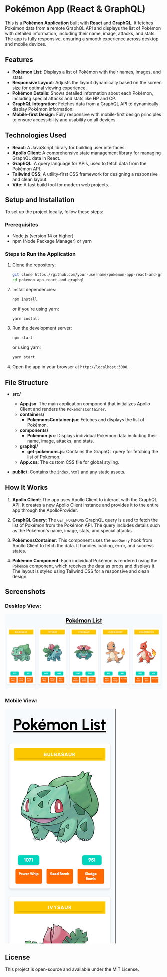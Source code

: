 # Pokémon App (React & GraphQL)

This is a **Pokémon Application** built with **React** and **GraphQL**. It fetches Pokémon data from a remote GraphQL API and displays the list of Pokémon with detailed information, including their name, image, attacks, and stats. The app is fully responsive, ensuring a smooth experience across desktop and mobile devices.

## Features

- **Pokémon List**: Displays a list of Pokémon with their names, images, and stats.
- **Responsive Layout**: Adjusts the layout dynamically based on the screen size for optimal viewing experience.
- **Pokémon Details**: Shows detailed information about each Pokémon, including special attacks and stats like HP and CP.
- **GraphQL Integration**: Fetches data from a GraphQL API to dynamically display Pokémon information.
- **Mobile-first Design**: Fully responsive with mobile-first design principles to ensure accessibility and usability on all devices.

## Technologies Used

- **React**: A JavaScript library for building user interfaces.
- **Apollo Client**: A comprehensive state management library for managing GraphQL data in React.
- **GraphQL**: A query language for APIs, used to fetch data from the Pokémon API.
- **Tailwind CSS**: A utility-first CSS framework for designing a responsive and clean layout.
- **Vite**: A fast build tool for modern web projects.

## Setup and Installation

To set up the project locally, follow these steps:

### Prerequisites

- Node.js (version 14 or higher)
- npm (Node Package Manager) or yarn

### Steps to Run the Application

1. Clone the repository:
   ```bash
   git clone https://github.com/your-username/pokemon-app-react-and-graphql.git
   cd pokemon-app-react-and-graphql
   ```

2. Install dependencies:
   ```bash
   npm install
   ```
   or if you're using yarn:
   ```bash
   yarn install
   ```

3. Run the development server:
   ```bash
   npm start
   ```
   or using yarn:
   ```bash
   yarn start
   ```
 
4. Open the app in your browser at `http://localhost:3000`.

## File Structure

- **src/**
  - **App.jsx**: The main application component that initializes Apollo Client and renders the `PokemonsContainer`.
  - **containers/**
    - **PokemonsContainer.jsx**: Fetches and displays the list of Pokémon.
  - **components/**
    - **Pokemon.jsx**: Displays individual Pokémon data including their name, image, attacks, and stats.
  - **graphql/**
    - **get-pokemons.js**: Contains the GraphQL query for fetching the list of Pokémon.
  - **App.css**: The custom CSS file for global styling.
  
- **public/**: Contains the `index.html` and any static assets.

## How It Works

1. **Apollo Client**: The app uses Apollo Client to interact with the GraphQL API. It creates a new Apollo Client instance and provides it to the entire app through the ApolloProvider.
   
2. **GraphQL Query**: The `GET_POKEMONS` GraphQL query is used to fetch the list of Pokémon from the Pokémon API. The query includes details such as the Pokémon's name, image, stats, and special attacks.
   
3. **PokémonsContainer**: This component uses the `useQuery` hook from Apollo Client to fetch the data. It handles loading, error, and success states.
   
4. **Pokémon Component**: Each individual Pokémon is rendered using the `Pokemon` component, which receives the data as props and displays it. The layout is styled using Tailwind CSS for a responsive and clean design.

## Screenshots

### Desktop View:
![Desktop View](./desktop-view.png)

### Mobile View:
![Mobile View](./mobile-view.png)

## License

This project is open-source and available under the MIT License.
